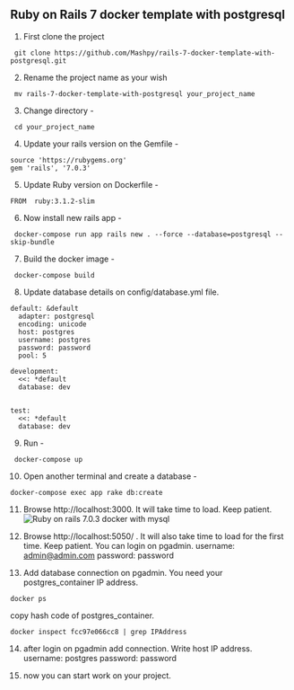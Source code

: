 ## Ruby on Rails 7 docker template with postgresql

1. First clone the project

```
 git clone https://github.com/Mashpy/rails-7-docker-template-with-postgresql.git
```

2. Rename the project name as your wish

```
 mv rails-7-docker-template-with-postgresql your_project_name
```

3. Change directory -

```
 cd your_project_name
```

4. Update your rails version on the Gemfile -

```
source 'https://rubygems.org'
gem 'rails', '7.0.3'
```

5. Update Ruby version on Dockerfile -

```
FROM  ruby:3.1.2-slim
```

6. Now install new rails app -

```
 docker-compose run app rails new . --force --database=postgresql --skip-bundle
```

7. Build the docker image -

```
 docker-compose build
```

8. Update database details on config/database.yml file.

```
default: &default
  adapter: postgresql
  encoding: unicode
  host: postgres
  username: postgres
  password: password
  pool: 5

development:
  <<: *default
  database: dev


test:
  <<: *default
  database: dev
```

9. Run -

```
 docker-compose up
```
10. Open another terminal and create a database -
```
docker-compose exec app rake db:create
```
11. Browse http://localhost:3000. It will take time to load. Keep patient.
    ![Ruby on rails 7.0.3 docker with mysql](https://i.ibb.co/Z19FNSJ/Screenshot-2022-07-30-at-9-11-24-PM.png)

12. Browse http://localhost:5050/ . It will also take time to load for the first time. Keep patient. You can login on pgadmin. 
username: admin@admin.com
password: password

13. Add database connection on pgadmin. You need your postgres_container IP address.

```
docker ps
```
copy hash code of postgres_container. 

```
docker inspect fcc97e066cc8 | grep IPAddress
```

14. after login on pgadmin add connection. Write host IP address.
username: postgres
password: password

15. now you can start work on your project.
